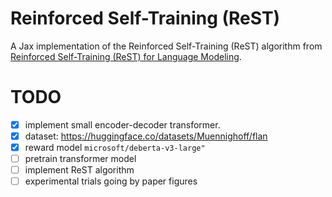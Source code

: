 # Reinforced Self-Training (ReST)

A Jax implementation of the Reinforced Self-Training (ReST) algorithm from [Reinforced Self-Training (ReST) for Language Modeling](https://arxiv.org/abs/2308.08998).

# TODO

- [x] implement small encoder-decoder transformer.
- [x] dataset: https://huggingface.co/datasets/Muennighoff/flan
- [x] reward model `microsoft/deberta-v3-large"` 
- [ ] pretrain transformer model
- [ ] implement ReST algorithm
- [ ] experimental trials going by paper figures

